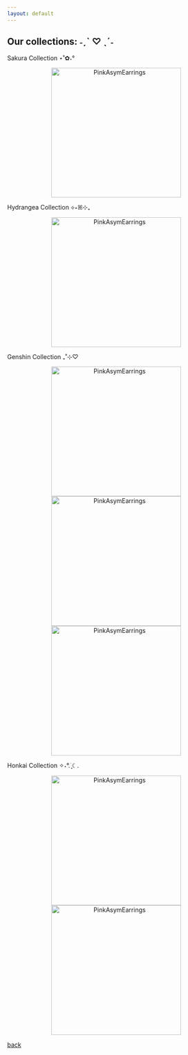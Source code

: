 ```yaml
---
layout: default
---
```


## Our collections: ˗ˏˋ ♡ ˎˊ˗

Sakura Collection ⋆˚✿˖°

<div style="text-align: center;">
  <img src="https://github.com/emi-lycheee/peachytao/blob/main/assets/images/sakura%20collection.jpg?raw=true" alt="PinkAsymEarrings" width="300" />
</div>

Hydrangea Collection ⟡⋆ꕤ⊹₊

<div style="text-align: center;">
  <img src="https://github.com/emi-lycheee/peachytao/blob/main/assets/images/hydrangea%20collection.jpg?raw=true" alt="PinkAsymEarrings" width="300" />
</div>

Genshin Collection ₊˚⊹♡

<div style="text-align: center;">
  <img src="https://github.com/emi-lycheee/peachytao/blob/main/assets/images/raiden.jpg?raw=true" alt="PinkAsymEarrings" width="300" />
</div>

<div style="text-align: center;">
  <img src="https://github.com/emi-lycheee/peachytao/blob/main/assets/images/xiao.jpg?raw=true" alt="PinkAsymEarrings" width="300" />
</div>

<div style="text-align: center;">
  <img src="https://github.com/emi-lycheee/peachytao/blob/main/assets/images/hu%20tao.jpg?raw=true" alt="PinkAsymEarrings" width="300" />
</div>

Honkai Collection ✧˖°.࣪ ִֶָ☾.

<div style="text-align: center;">
  <img src="https://github.com/emi-lycheee/peachytao/blob/main/assets/images/dan%20heng.jpg?raw=true" alt="PinkAsymEarrings" width="300" />
</div>

<div style="text-align: center;">
  <img src="https://github.com/emi-lycheee/peachytao/blob/main/assets/images/ruan%20mei.jpg?raw=true" alt="PinkAsymEarrings" width="300" />
</div>

[back](./)
